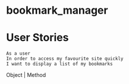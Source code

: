 # bookmark_manager

# User Stories
```
As a user
In order to access my favourite site quickly
I want to display a list of my bookmarks
```

Object    |   Method
